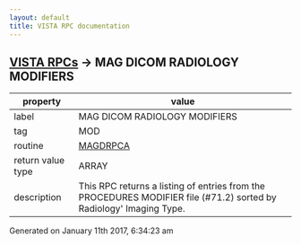 ```yaml
---
layout: default
title: VISTA RPC documentation
---
```




## [VISTA RPCs](TableOfContent.md) &#8594; MAG DICOM RADIOLOGY MODIFIERS 

 property | value 
--- | --- 
 label | MAG DICOM RADIOLOGY MODIFIERS
 tag | MOD
 routine | [MAGDRPCA](http://code.osehra.org/dox/Routine_MAGDRPCA_source.html)
 return value type | ARRAY
 description | This RPC returns a listing of entries from the PROCEDURES MODIFIER file (#71.2) sorted by Radiology' Imaging Type.




Generated on January 11th 2017, 6:34:23 am